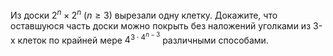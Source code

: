 Из доски $2^n \times 2^n$ ($n \geq 3$) вырезали одну клетку. Докажите, что оставшуюся часть доски можно покрыть без наложений уголками из 3-х клеток по крайней мере $4^{3 \cdot 4^{n-3}}$ различными способами.